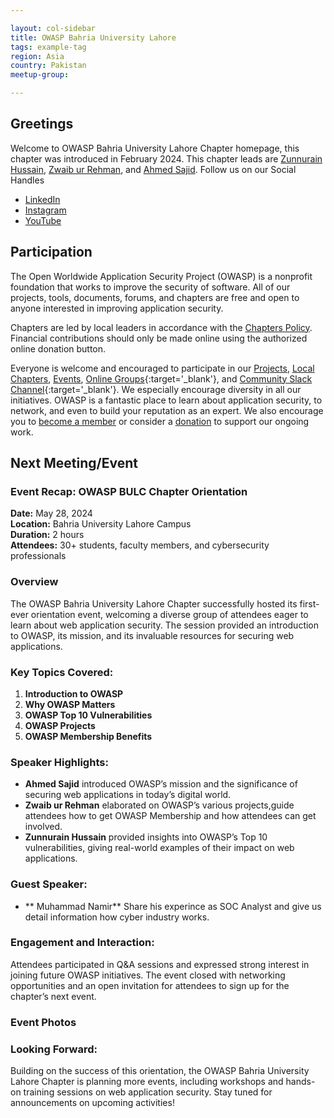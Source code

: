 ```yaml
---

layout: col-sidebar
title: OWASP Bahria University Lahore
tags: example-tag
region: Asia
country: Pakistan
meetup-group:

---
```


## Greetings
Welcome to OWASP Bahria University Lahore Chapter homepage, this chapter was introduced in February 2024. This chapter leads are [Zunnurain Hussain](https://www.linkedin.com/in/muhammad-zunnurain-hussain-50641b61/), [Zwaib ur Rehman](https://www.linkedin.com/in/v0lks3c/), and [Ahmed Sajid](https://www.linkedin.com/in/a-sajid/).
Follow us on our Social Handles
+ [LinkedIn](https://www.linkedin.com/company/owasp-bulc-chapter/)
+ [Instagram](https://www.instagram.com/owasp.bulc/)
+ [YouTube](https://www.youtube.com/channel/UC1Bx56g8XCTMdKgzsEInf-A)

## Participation
The Open Worldwide Application Security Project (OWASP) is a nonprofit foundation that works to improve the security of software. All of our projects, tools, documents, forums, and chapters are free and open to anyone interested in improving application security. 

Chapters are led by local leaders in accordance with the [Chapters Policy](/www-policy/operational/chapters). Financial contributions should only be made online using the authorized online donation button. 

Everyone is welcome and encouraged to participate in our [Projects](/projects/), [Local Chapters](/chapters/), [Events](/events/), [Online Groups](https://groups.google.com/a/owasp.com/){:target='_blank'}, and [Community Slack Channel](https://owasp.slack.com/){:target='_blank'}. We especially encourage diversity in all our initiatives. OWASP is a fantastic place to learn about application security, to network, and even to build your reputation as an expert. We also encourage you to [become a member](/membership/) or consider a [donation](/donate/) to support our ongoing work.

## Next Meeting/Event

### Event Recap: OWASP BULC Chapter Orientation

**Date:** May 28, 2024  
**Location:** Bahria University Lahore Campus  
**Duration:** 2 hours  
**Attendees:** 30+ students, faculty members, and cybersecurity professionals

### Overview
The OWASP Bahria University Lahore Chapter successfully hosted its first-ever orientation event, welcoming a diverse group of attendees eager to learn about web application security. The session provided an introduction to OWASP, its mission, and its invaluable resources for securing web applications. 

### Key Topics Covered:
1. **Introduction to OWASP**  
2. **Why OWASP Matters**  
3. **OWASP Top 10 Vulnerabilities**  
4. **OWASP Projects**
5. **OWASP Membership Benefits** 

### Speaker Highlights:
- **Ahmed Sajid** introduced OWASP’s mission and the significance of securing web applications in today’s digital world.
- **Zwaib ur Rehman** elaborated on OWASP’s various projects,guide attendees how to get OWASP Membership and how attendees can get involved.
- **Zunnurain Hussain** provided insights into OWASP’s Top 10 vulnerabilities, giving real-world examples of their impact on web applications.
  
### Guest Speaker:
- ** Muhammad Namir** Share his experince as SOC Analyst and give us detail information how cyber industry works.

### Engagement and Interaction:
Attendees participated in Q&A sessions and expressed strong interest in joining future OWASP initiatives. The event closed with networking opportunities and an open invitation for attendees to sign up for the chapter’s next event.

### Event Photos


### Looking Forward:
Building on the success of this orientation, the OWASP Bahria University Lahore Chapter is planning more events, including workshops and hands-on training sessions on web application security. Stay tuned for announcements on upcoming activities!
